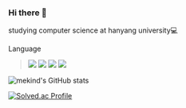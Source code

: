 ### Hi there 👋
studying computer science at hanyang university💻

<!--
**mekind/mekind** is a ✨ _special_ ✨ repository because its `README.md` (this file) appears on your GitHub profile.

Here are some ideas to get you started:

- 🔭 I’m currently working on ...
- 🌱 I’m currently learning ...
- 👯 I’m looking to collaborate on ...
- 🤔 I’m looking for help with ...
- 💬 Ask me about ...
- 📫 How to reach me: ...
- 😄 Pronouns: ...
- ⚡ Fun fact: ...
-->
Language

 > <img src="https://img.shields.io/badge/C-A8B9CC?style=plastic&logo=C&logoColor=#3776AB"/>
 > <img src="https://img.shields.io/badge/C++-00599C?style=plastic&logo=c++&logoColor=#A8B9CC"/>
 > <img src="https://img.shields.io/badge/Python-3776AB?style=plastic&logo=Python&logoColor=#E0234E"/>
 > <img src="https://img.shields.io/badge/typescript-%233178C6"/>

![mekind's GitHub stats](https://github-readme-stats.vercel.app/api?username=mekind&show_icons=true&theme=radical)

[![Solved.ac Profile](http://mazassumnida.wtf/api/v2/generate_badge?boj=mekind)](https://solved.ac/mekind/)

